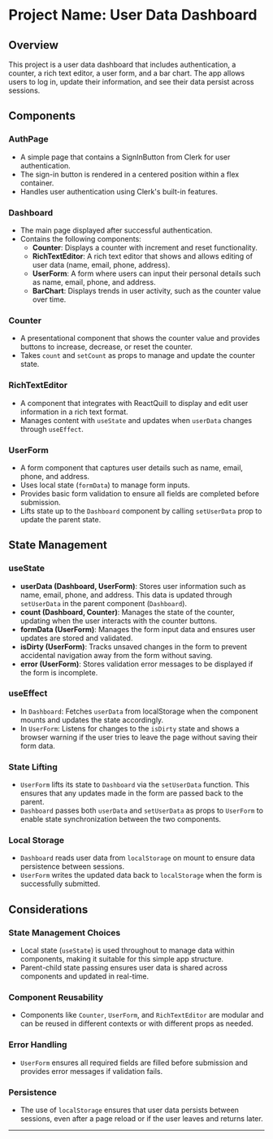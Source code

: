 # Project Name: User Data Dashboard

## Overview

This project is a user data dashboard that includes authentication, a counter, a rich text editor, a user form, and a bar chart. The app allows users to log in, update their information, and see their data persist across sessions.

## Components

### AuthPage

- A simple page that contains a SignInButton from Clerk for user authentication.
- The sign-in button is rendered in a centered position within a flex container.
- Handles user authentication using Clerk's built-in features.

### Dashboard

- The main page displayed after successful authentication.
- Contains the following components:
  - **Counter**: Displays a counter with increment and reset functionality.
  - **RichTextEditor**: A rich text editor that shows and allows editing of user data (name, email, phone, address).
  - **UserForm**: A form where users can input their personal details such as name, email, phone, and address.
  - **BarChart**: Displays trends in user activity, such as the counter value over time.

### Counter

- A presentational component that shows the counter value and provides buttons to increase, decrease, or reset the counter.
- Takes `count` and `setCount` as props to manage and update the counter state.

### RichTextEditor

- A component that integrates with ReactQuill to display and edit user information in a rich text format.
- Manages content with `useState` and updates when `userData` changes through `useEffect`.

### UserForm

- A form component that captures user details such as name, email, phone, and address.
- Uses local state (`formData`) to manage form inputs.
- Provides basic form validation to ensure all fields are completed before submission.
- Lifts state up to the `Dashboard` component by calling `setUserData` prop to update the parent state.

## State Management

### useState

- **userData (Dashboard, UserForm)**: Stores user information such as name, email, phone, and address. This data is updated through `setUserData` in the parent component (`Dashboard`).
- **count (Dashboard, Counter)**: Manages the state of the counter, updating when the user interacts with the counter buttons.
- **formData (UserForm)**: Manages the form input data and ensures user updates are stored and validated.
- **isDirty (UserForm)**: Tracks unsaved changes in the form to prevent accidental navigation away from the form without saving.
- **error (UserForm)**: Stores validation error messages to be displayed if the form is incomplete.

### useEffect

- In `Dashboard`: Fetches `userData` from localStorage when the component mounts and updates the state accordingly.
- In `UserForm`: Listens for changes to the `isDirty` state and shows a browser warning if the user tries to leave the page without saving their form data.

### State Lifting

- `UserForm` lifts its state to `Dashboard` via the `setUserData` function. This ensures that any updates made in the form are passed back to the parent.
- `Dashboard` passes both `userData` and `setUserData` as props to `UserForm` to enable state synchronization between the two components.

### Local Storage

- `Dashboard` reads user data from `localStorage` on mount to ensure data persistence between sessions.
- `UserForm` writes the updated data back to `localStorage` when the form is successfully submitted.

## Considerations

### State Management Choices

- Local state (`useState`) is used throughout to manage data within components, making it suitable for this simple app structure.
- Parent-child state passing ensures user data is shared across components and updated in real-time.

### Component Reusability

- Components like `Counter`, `UserForm`, and `RichTextEditor` are modular and can be reused in different contexts or with different props as needed.

### Error Handling

- `UserForm` ensures all required fields are filled before submission and provides error messages if validation fails.

### Persistence

- The use of `localStorage` ensures that user data persists between sessions, even after a page reload or if the user leaves and returns later.

---

